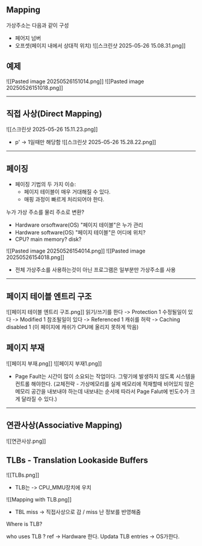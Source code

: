 ## Mapping
가상주소는 다음과 같이 구성
- 페어지 넘버
- 오프셋(페이지 내에서 상대적 위치)
![[스크린샷 2025-05-26 15.08.31.png]]

## 예제 
![[Pasted image 20250526151014.png]]
![[Pasted image 20250526151018.png]]

---
## 직접 사상(Direct Mapping)
![[스크린샷 2025-05-26 15.11.23.png]]

- p' -> 1일때만 해당함
![[스크린샷 2025-05-26 15.28.22.png]]

---
## 페이징
- 페이징 기법의 두 가지 이슈:
  - 페이지 테이블이 매우 거대해질 수 있다.
  - 매핑 과정이 빠르게 처리되어야 한다.

누가 가상 주소를 물리 주소로 변환?
- Hardware orsoftware(OS)
"페이지 테이블"은 누가 관리
- Hardware software(OS) 
"페이지 테이블"은 어디에 위치?
- CPU? main memory? disk?


![[Pasted image 20250526154014.png]]
![[Pasted image 20250526154018.png]]
- 전체 가상주소를 사용하는것이 아닌 프로그램은 일부분만 가상주소를 사용

---
## 페이지 테이블 엔트리 구조
![[페이지 테이블 엔트리 구조.png]]
읽기/쓰기를 한다 -> Protection 1
수정될일이 있다 -> Modified 1 
참조될일이 있다 -> Referenced 1
캐쉬를 허락 -> Caching disabled 1
(이 페이지에 캐쉬가 CPU에 올리지 못하게 막음) 

## 페이지 부재
![[페이지 부재.png]]
![[페이지 부재1.png]]
- Page Fault는 시간이 많이 소요되는 작업이다. 그렇기에 발생하지 않도록 시스템을 컨트롤 해야한다. (교체전략 - 가상메모리를 실제 메모리에 적재할때 비어있지 않은 메모리 공간을 내보내야 하는데 내보내는 순서에 따라서 Page Falut에 빈도수가 크게 달라질 수 있다.)

---

## 연관사상(Associative Mapping)
![[연관사상.png]]

## TLBs - Translation Lookaside Buffers
![[TLBs.png]]
- TLB는 -> CPU_MMU장치에 우치
 
![[Mapping with TLB.png]]
- TBL miss -> 직접사상으로 감 / miss 난 정보를 반영해줌

Where is TLB? 

who uses TLB ?
ref -> Hardware 한다.
Updata TLB entries -> OS가한다.